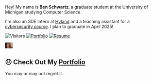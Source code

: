 Hey! My name is **Ben Schwartz**, a graduate student at the University of Michigan studying Computer Science.

I'm also an SDE Intern at [Hyland](https://www.hyland.com/en) and a teaching assistant for a [cybersecurity course](https://eecs388.org). I plan to graduate in April 2025! 



![Visitors](https://visitor-badge.laobi.icu/badge?page_id=btschwartz12.btschwartz12)
[![Portfolio](https://img.shields.io/badge/Portfolio-purple?style=flat)](https://keys.openpgp.org/search?q=scben@umich.edu)
[![Resume](https://img.shields.io/badge/Resume-gold?style=flat)](https://btschwartz.com/resume.pdf)

<img src="dist/saul.gif" width="5%" height="auto"  />




<h2>😐 Check Out My <a href="https://btschwartz.com/portfolio">Portfolio</a></h2>



You may or may not regret it.

